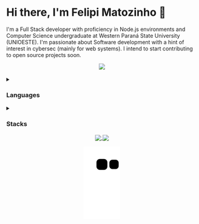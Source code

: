 # Hi there, I'm Felipi Matozinho 👋

<!--
**Matozinho/Matozinho** is a ✨ _special_ ✨ repository because its `README.md` (this file) appears on your GitHub profile.

Here are some ideas to get you started:

- 🔭 I’m currently working on ...
- 🌱 I’m currently learning ...
- 👯 I’m looking to collaborate on ...
- 🤔 I’m looking for help with ...
- 💬 Ask me about ...
- 📫 How to reach me: ...
- 😄 Pronouns: ...
- ⚡ Fun fact: ...
-->

I'm a Full Stack developer with proficiency in Node.js environments and Computer Science undergraduate at Western Paraná State University (UNIOESTE). I'm passionate about Software development with a hint of interest in cybersec (mainly for web systems). I intend to start contributing to open source projects soon.

<p align="center">
  <a href="https://www.linkedin.com/in/felipi-matozinho/">
    <img src="https://skillicons.dev/icons?i=linkedin" />
  </a>
</p>

<details>
  <summary>
    <h3>Languages</h3>
  </summary>
  
  #### Proficiency
  <p>
  <img src="https://img.shields.io/badge/typescript-%23323330.svg?style=for-the-badge&logo=typescript&logoColor=%23007ACD" />
  <img src="https://img.shields.io/badge/javascript-%23323330.svg?style=for-the-badge&logo=javascript" />
  <img src="https://img.shields.io/badge/C%2B%2B-00599C?style=for-the-badge&logo=c%2B%2B&logoColor=white" /> 
  <img src="https://img.shields.io/badge/python-%23323330.svg?style=for-the-badge&logo=python" />
  </p>

  #### Learning
  <p>
  <img src="https://img.shields.io/badge/rust-%23323330.svg?style=for-the-badge&logo=rust&logoColor=%23f74c00" />
  <img src="https://img.shields.io/badge/Go-00ADD8?style=for-the-badge&logo=go&logoColor=white" />
  </p>
</details>

<details>
  <summary>
    <h3>Stacks</h3>
  </summary>
  
  #### Front-end
  <p>
  <img src="https://img.shields.io/badge/Next-black?style=for-the-badge&logo=next.js&logoColor=white" />
  <img src="https://img.shields.io/badge/Vercel-000000?style=for-the-badge&logo=vercel&logoColor=white" />
  <img src="https://img.shields.io/badge/react-%2320232a.svg?style=for-the-badge&logo=react&logoColor=%2361DAFB" />
  <img src="https://img.shields.io/badge/Material%20Ui-007FFF?style=for-the-badge&logo=mui&logoColor=white" />
  <img src="https://img.shields.io/badge/HTML5-E34F26?style=for-the-badge&logo=html5&logoColor=white" />
  <img src="https://img.shields.io/badge/CSS3-1572B6?style=for-the-badge&logo=css3&logoColor=white" />
  </p>

  #### Back-end
  <p>
  <img src="https://img.shields.io/badge/node.js-6DA55F?style=for-the-badge&logo=node.js&logoColor=white" />
  <img src="https://img.shields.io/badge/express.js-%23404d59.svg?style=for-the-badge&logo=express&logoColor=%2361DAFB" />
  <img src="https://img.shields.io/badge/nest.js-%23404d59.svg?style=for-the-badge&logo=nestjs&logoColor=%23e0234e" />
  <img src="https://img.shields.io/badge/MongoDB-4EA94B?style=for-the-badge&logo=mongodb&logoColor=white" />
  <img src="https://img.shields.io/badge/PostgreSQL-316192?style=for-the-badge&logo=postgresql&logoColor=white" />
  <img src="https://img.shields.io/badge/Docker-2CA5E0?style=for-the-badge&logo=docker&logoColor=white" />
  </p>
</details>

<div display="flex" align="center">
<a href="https://github.com/matozinho">
  <img align="center" src="https://github-readme-stats.vercel.app/api?username=matozinho&show_icons=true&theme=radical" />
</a>
<a href="https://github.com/matozinho/github-readme-stats">
  <img align="center" src="https://github-readme-stats.vercel.app/api/top-langs/?username=matozinho&layout=compact&theme=radical" />
</a>
</div>

<p align="center">
  <img src="https://raw.githubusercontent.com/matozinho/matozinho/output/github-contribution-grid-snake.svg" />
</p>
